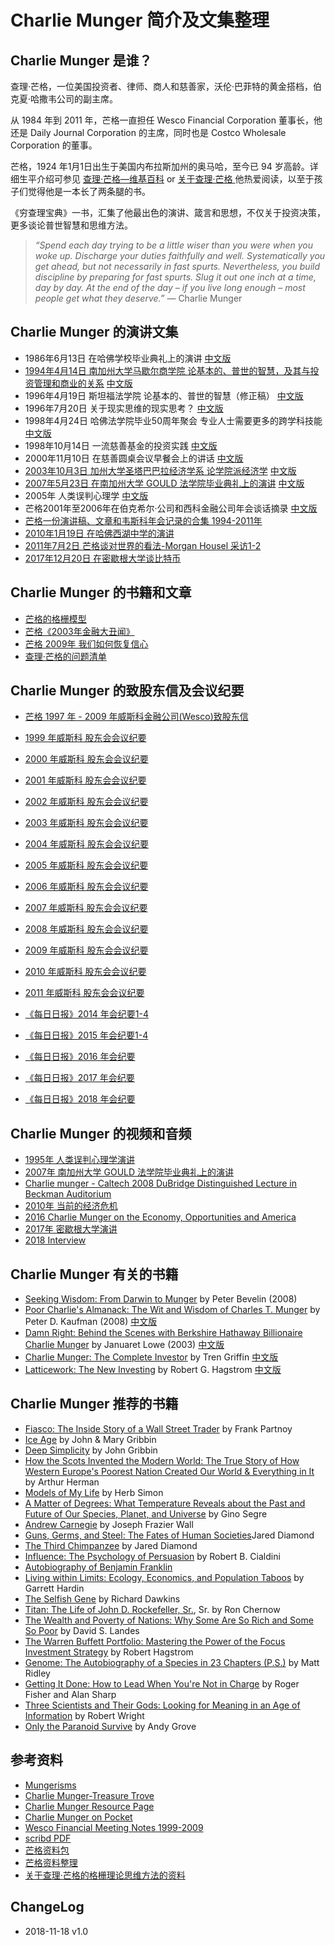 # Charlie Munger 简介及文集整理
## Charlie Munger 是谁？

查理·芒格，一位美国投资者、律师、商人和慈善家，沃伦·巴菲特的黄金搭档，伯克夏·哈撒韦公司的副主席。

从 1984 年到 2011 年，芒格一直担任 Wesco Financial Corporation 董事长，他还是 Daily Journal Corporation 的主席，同时也是 Costco Wholesale Corporation 的董事。

芒格，1924 年1月1日出生于美国内布拉斯加州的奥马哈，至今已 94 岁高龄。详细生平介绍可参见 [查理·芒格—维基百科](https://en.wikipedia.org/wiki/Charlie_Munger) or [关于查理·芒格 ](https://fs.blog/charlie-munger/)  他热爱阅读，以至于孩子们觉得他是一本长了两条腿的书。

《穷查理宝典》一书，汇集了他最出色的演讲、箴言和思想，不仅关于投资决策，更多谈论普世智慧和思维方法。

> *“Spend each day trying to be a little wiser than you were when you woke up. Discharge your duties faithfully and well. Systematically you get ahead, but not necessarily in fast spurts. Nevertheless, you build discipline by preparing for fast spurts. Slug it out one inch at a time, day by day. At the end of the day – if you live long enough – most people get what they deserve.”* — Charlie Munger

## Charlie Munger 的演讲文集

- 1986年6月13日 在哈佛学校毕业典礼上的演讲  [中文版](https://www.douban.com/note/538254895/)
- [1994年4月14日 南加州大学马歇尔商学院 论基本的、普世的智慧，及其与投资管理和商业的关系](http://mungerisms.blogspot.com/2009/08/lesson-on-elementary-worldly-wisdom-as.html)   [中文版](http://www.daocaorenshuwu.com/book/qiongchalibaodian/1379962.html)
- 1996年4月19日 斯坦福法学院 论基本的、普世的智慧（修正稿） [中文版](https://www.douban.com/note/55588333/)
- 1996年7月20日 关于现实思维的现实思考？ [中文版](http://blog.sina.com.cn/s/blog_4e1def450100t5tb.html)
- 1998年4月24日 哈佛法学院毕业50周年聚会 专业人士需要更多的跨学科技能   [中文版](http://blog.sina.com.cn/s/blog_4e1def450100t3k7.html)
- 1998年10月14日 一流慈善基金的投资实践  [中文版](http://www.yuedu88.com/qiongchalibaodian/30044.html)
- 2000年11月10日 在慈善圆桌会议早餐会上的讲话  [中文版](http://www.yuedu88.com/qiongchalibaodian/30046.html)
- [2003年10月3日 加州大学圣塔巴巴拉经济学系 论学院派经济学](http://tilsonfunds.com/MungerUCSBspeech.pdf)  [中文版](http://www.yuedu88.com/qiongchalibaodian/30049.html)
- [2007年5月23日 在南加州大学 GOULD 法学院毕业典礼上的演讲](https://aboveaverageodds.files.wordpress.com/2009/12/charlie-munger-usc-law-school-commencement-may-2007.pdf)  [中文版](http://blog.sina.com.cn/s/blog_5bde3077010140pc.html)
- 2005年 人类误判心理学 [中文版](https://www.douban.com/note/130453247/)
- 芒格2001年至2006年在伯克希尔·公司和西科金融公司年会谈话摘录  [中文版](http://www.eastvalue.cn/value/news_view.asp?id=69069)
- [芒格一份演讲稿、文章和韦斯科年会记录的合集 1994-2011年](http://www.valueplays.net/wp-content/uploads/The-Best-of-Charlie-Munger-1994-2011.pdf)
- [2010年1月19日 在哈佛西湖中学的演讲](https://zh.scribd.com/document/110302239/Munger-Talk-at-Harvard-Westlake)
- [2011年7月2日 芒格谈对世界的看法-Morgan Housel 采访1-2](https://www.fool.com/investing/general/2011/07/02/charlie-mungers-thoughts-on-the-world-part-1.aspx)
- [2017年12月20日 在密歇根大学谈比特币](https://www.valuewalk.com/2017/12/charlie-munger-bitcoin/)

## Charlie Munger 的书籍和文章

- [芒格的格栅模型](http://www.focusinvestor.com/FocusSeriesPart3.pdf)
- [芒格《2003年金融大丑闻》](http://www.bluechipinvestorfund.com/munger.html)
- [芒格 2009年 我们如何恢复信心](http://www.washingtonpost.com/wp-dyn/content/article/2009/02/10/AR2009021003122.html)
- [查理·芒格的问题清单](http://blog.sina.com.cn/s/blog_4a78b4ee0100g0sf.html)

## Charlie Munger 的致股东信及会议纪要

- [芒格 1997 年 - 2009 年威斯科金融公司(Wesco)致股东信](http://www.berkshirehathaway.com/wesco/WescoHome.html)
- [1999 年威斯科 股东会会议纪要](http://mungerisms.blogspot.com/2009/08/wesco-1999-annual-meeting.html)
- [2000 年威斯科 股东会会议纪要](http://mungerisms.blogspot.com/2009/08/wesco-2000-annual-meeting.html)
- [2001 年威斯科 股东会会议纪要](http://mungerisms.blogspot.com/2009/08/wesco-2001-annual-meeting.html)
- [2002 年威斯科 股东会会议纪要](http://mungerisms.blogspot.com/2009/08/wesco-2002-annual-meeting.html)
- [2003 年威斯科 股东会会议纪要](http://mungerisms.blogspot.com/2009/08/wesco-2003-annual-meeting.html)
- [2004 年威斯科 股东会会议纪要](http://mungerisms.blogspot.com/2009/10/wesco-2004-annual-meeting.html)
- [2005 年威斯科 股东会会议纪要](http://mungerisms.blogspot.com/2009/08/wesco-2005-annual-meeting-notes.html)
- [2006 年威斯科 股东会会议纪要](http://mungerisms.blogspot.com/2009/08/2006-annual-meeting-notes.html)
- [2007 年威斯科 股东会会议纪要](http://mungerisms.blogspot.com/2009/08/2007-annual-meeting-notes.html)
- [2008 年威斯科 股东会会议纪要](http://mungerisms.blogspot.com/2009/08/2008-annual-meeting-notes.html)
- [2009 年威斯科 股东会会议纪要](http://mungerisms.blogspot.com/2009/10/wesco-2004-annual-meeting.html)
- [2010 年威斯科 股东会会议纪要](http://mungerisms.blogspot.com/2010/05/wesco-2010-annual-meeting.html)
- [2011 年威斯科 股东会会议纪要](http://inoculatedinvestor.blogspot.com/2011/07/notes-from-final-conversation-with.html)
- [《每日日报》2014 年会纪要1-4](https://www.forbes.com/sites/phildemuth/2014/09/19/charlie-munger-and-the-2014-daily-journal-annual-meeting-a-fans-notes/#6dbb60f67d2c)
- [《每日日报》2015 年会纪要1-4](https://www.forbes.com/sites/phildemuth/2015/04/07/charlie-mungers-2015-daily-journal-annual-meeting-part-1/#40f3ce34f183)
- [《每日日报》2016 年会纪要](http://latticeworkinvesting.com/2016/02/13/charlie-munger-transcript-of-daily-journal-annual-meeting-2016/)

- [《每日日报》2017 年会纪要](https://zh.scribd.com/document/340444245/Munger-2017-DJCO-Transcript)
- [《每日日报》2018 年会纪要](http://latticeworkinvesting.com/2018/02/19/charlie-munger-full-transcript-of-daily-journal-annual-meeting-2018/)

## Charlie Munger 的视频和音频

- [1995年 人类误判心理学演讲](https://www.youtube.com/watch?v=pqzcCfUglws)
- [2007年 南加州大学 GOULD 法学院毕业典礼上的演讲](https://www.youtube.com/watch?v=jY1eNlL6NKs)
- [Charlie munger - Caltech 2008 DuBridge Distinguished Lecture in Beckman Auditorium](https://www.youtube.com/watch?v=4ibabROYccs)
- [2010年 当前的经济危机](https://www.youtube.com/watch?v=RtvTOJISXKg)
- [2016 Charlie Munger on the Economy, Opportunities and America](https://www.youtube.com/watch?v=4gogHNnF5HI)
- [2017年 密歇根大学演讲](https://www.youtube.com/watch?v=S9HgIGzOENA)
- [2018 Interview](https://www.youtube.com/watch?v=YqAMVmtlMtk&feature=youtu.be)

## Charlie Munger 有关的书籍

- [Seeking Wisdom: From Darwin to Munger](http://www.amazon.com/gp/product/1578644283/ref=as_li_qf_sp_asin_tl?ie=UTF8&tag=valueinves08c-20&link_code=as3&camp=211189&creative=373489&creativeASIN=1578644283) by Peter Bevelin (2008)
- [Poor Charlie's Almanack: The Wit and Wisdom of Charles T. Munger](http://www.amazon.com/gp/product/157864366X/ref=as_li_qf_sp_asin_tl?ie=UTF8&tag=valueinves08c-20&link_code=as3&camp=211189&creative=373489&creativeASIN=157864366X) by Peter D. Kaufman (2008) [中文版](https://book.douban.com/subject/5346110/)
- [Damn Right: Behind the Scenes with Berkshire Hathaway Billionaire Charlie Munger](http://www.amazon.com/gp/product/0471446912/ref=as_li_qf_sp_asin_tl?ie=UTF8&tag=valueinves08c-20&link_code=as3&camp=211189&creative=373489&creativeASIN=0471446912) by Januaret Lowe (2003)  [中文版](https://book.douban.com/subject/4119096/)
- [Charlie Munger: The Complete Investor](https://www.amazon.com/Charlie-Munger-Complete-Tren-Griffin/dp/1511337257)  by Tren Griffin  [中文版](https://book.douban.com/subject/27599920/)
- [Latticework: The New Investing](https://www.amazon.com/Latticework-Investing-Robert-G-Hagstrom/dp/1587990008/ref=sr_1_1?s=books&ie=UTF8&qid=1542552701&sr=1-1&keywords=Latticework%3A+The+New+Investing) by Robert G. Hagstrom  [中文版](https://book.douban.com/subject/26374572/)

## Charlie Munger 推荐的书籍

- [Fiasco: The Inside Story of a Wall Street Trader](http://www.amazon.com/gp/product/0140278796/ref=as_li_qf_sp_asin_tl?ie=UTF8&tag=sheerazraza05-20&link_code=as3&camp=211189&creative=373489&creativeASIN=0140278796)  by Frank Partnoy
- [Ice Age](http://www.amazon.com/gp/product/0141007303/ref=as_li_qf_sp_asin_tl?ie=UTF8&tag=sheerazraza05-20&link_code=as3&camp=211189&creative=373489&creativeASIN=0141007303) by John & Mary Gribbin
- [Deep Simplicity](http://www.amazon.com/gp/product/0141007222/ref=as_li_qf_sp_asin_tl?ie=UTF8&tag=valueinves08c-20&link_code=as3&camp=211189&creative=373489&creativeASIN=0141007222) by John Gribbin
- [How the Scots Invented the Modern World: The True Story of How Western Europe's Poorest Nation Created Our World & Everything in It](http://www.amazon.com/gp/product/0609809997/ref=as_li_qf_sp_asin_tl?ie=UTF8&tag=valueinves08c-20&link_code=as3&camp=211189&creative=373489&creativeASIN=0609809997) by Arthur Herman
- [Models of My Life](http://www.amazon.com/gp/product/026269185X/ref=as_li_qf_sp_asin_tl?ie=UTF8&tag=valueinves08c-20&link_code=as3&camp=211189&creative=373489&creativeASIN=026269185X) by Herb Simon
- [A Matter of Degrees: What Temperature Reveals about the Past and Future of Our Species, Planet, and Universe](http://www.amazon.com/gp/product/014200278X/ref=as_li_qf_sp_asin_tl?ie=UTF8&tag=valueinves08c-20&link_code=as3&camp=211189&creative=373489&creativeASIN=014200278X) by Gino Segre
- [Andrew Carnegie](http://www.amazon.com/gp/product/0822938286/ref=as_li_qf_sp_asin_tl?ie=UTF8&tag=valueinves08c-20&link_code=as3&camp=211189&creative=373489&creativeASIN=0822938286) by Joseph Frazier Wall
- [Guns, Germs, and Steel: The Fates of Human Societies](http://www.amazon.com/gp/product/0393061310/ref=as_li_qf_sp_asin_tl?ie=UTF8&tag=valueinves08c-20&link_code=as3&camp=211189&creative=373489&creativeASIN=0393061310)Jared Diamond
- [The Third Chimpanzee](http://www.amazon.com/gp/product/0060845503/ref=as_li_qf_sp_asin_tl?ie=UTF8&tag=valueinves08c-20&link_code=as3&camp=211189&creative=373489&creativeASIN=0060845503) by Jared Diamond
- [Influence: The Psychology of Persuasion](http://www.amazon.com/gp/product/006124189X/ref=as_li_qf_sp_asin_tl?ie=UTF8&tag=valueinves08c-20&link_code=as3&camp=211189&creative=373489&creativeASIN=006124189X) by Robert B. Cialdini
- [Autobiography of Benjamin Franklin](http://www.amazon.com/gp/product/1453606122/ref=as_li_qf_sp_asin_tl?ie=UTF8&tag=valueinves08c-20&link_code=as3&camp=211189&creative=373489&creativeASIN=1453606122)
- [Living within Limits: Ecology, Economics, and Population Taboos](http://www.amazon.com/gp/product/0195093852/ref=as_li_qf_sp_asin_tl?ie=UTF8&tag=valueinves08c-20&link_code=as3&camp=211189&creative=373489&creativeASIN=0195093852) by Garrett Hardin
- [The Selfish Gene](http://www.amazon.com/gp/product/0199291152/ref=as_li_qf_sp_asin_tl?ie=UTF8&tag=valueinves08c-20&link_code=as3&camp=211189&creative=373489&creativeASIN=0199291152) by Richard Dawkins
- [Titan: The Life of John D. Rockefeller, Sr.](http://www.amazon.com/gp/product/1400077303/ref=as_li_qf_sp_asin_tl?ie=UTF8&tag=valueinves08c-20&link_code=as3&camp=211189&creative=373489&creativeASIN=1400077303), Sr. by Ron Chernow
- [The Wealth and Poverty of Nations: Why Some Are So Rich and Some So Poor](http://www.amazon.com/gp/product/0393318885/ref=as_li_qf_sp_asin_tl?ie=UTF8&tag=valueinves08c-20&link_code=as3&camp=211189&creative=373489&creativeASIN=0393318885) by David S. Landes
- [The Warren Buffett Portfolio: Mastering the Power of the Focus Investment Strategy](http://www.amazon.com/gp/product/0471392642/ref=as_li_qf_sp_asin_tl?ie=UTF8&tag=valueinves08c-20&link_code=as3&camp=211189&creative=373489&creativeASIN=0471392642) by Robert Hagstrom
- [Genome: The Autobiography of a Species in 23 Chapters (P.S.)](http://www.amazon.com/gp/product/0060894083/ref=as_li_qf_sp_asin_tl?ie=UTF8&tag=valueinves08c-20&link_code=as3&camp=211189&creative=373489&creativeASIN=0060894083) by Matt Ridley
- [Getting It Done: How to Lead When You're Not in Charge](http://www.amazon.com/gp/product/0887309585/ref=as_li_qf_sp_asin_tl?ie=UTF8&tag=valueinves08c-20&link_code=as3&camp=211189&creative=373489&creativeASIN=0887309585) by Roger Fisher and Alan Sharp
- [Three Scientists and Their Gods: Looking for Meaning in an Age of Information](http://www.amazon.com/gp/product/0060972572/ref=as_li_qf_sp_asin_tl?ie=UTF8&tag=valueinves08c-20&link_code=as3&camp=211189&creative=373489&creativeASIN=0060972572) by Robert Wright
- [Only the Paranoid Survive](https://www.amazon.com/Only-Paranoid-Survive-Exploit-Challenge/dp/0385483821) by Andy Grove

## 参考资料

- [Mungerisms](http://mungerisms.blogspot.com/)
- [Charlie Munger-Treasure Trove](http://futile.free.fr/cmeng.html)
- [Charlie Munger Resource Page](https://www.valuewalk.com/charlie-munger-page/)
- [Charlie Munger on Pocket](https://getpocket.com/explore/charlie-munger)
- [Wesco Financial Meeting Notes 1999-2009](https://zh.scribd.com/document/54599951/Wesco-Financial-Meeting-Notes-1999-2009)
- [scribd PDF](https://www.scribd.com/user/11839168/benclaremon)
- [芒格资料包](https://www.bagtheweb.com/b/QXzsnd)
- [芒格资料整理](http://blog.sina.com.cn/s/blog_4462623d0100mz1s.html)
- [关于查理·芒格的格栅理论思维方法的资料](https://www.jianshu.com/p/a8fb3ee986f1)

## ChangeLog

- 2018-11-18  v1.0







